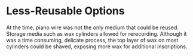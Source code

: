 # Less-Reusable Options 

At the time, piano wire was not the only medium that could be reused. Storage media such as wax cylinders allowed for rerecording. Although it was a time consuming, delicate process, the top layer of wax on most cylinders could be shaved, exposing more wax for additional inscriptions.